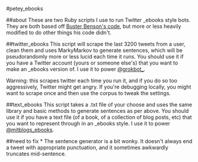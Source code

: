 #petey_ebooks

##about
These are two Ruby scripts I use to run Twitter _ebooks style bots. They are both based off [Buster Benson's code](https://gist.github.com/busterbenson/6695350), but more or less heavily modified to do other things his code didn't. 

##twitter_ebooks
This script will scrape the last 3200 tweets from a user, clean them and uses MarkyMarkov to generate sentences, which will be pseudorandomly more or less lucid each time it runs. You should use it if you have a Twitter account (yours or someone else's) that you want to make an _ebooks version of. I use it to power [@grokbot_](http://twitter.com/grokbot_). 

Warning: this scrapes twitter each time you run it, and if you do so too aggressively, Twitter might get angry. If you're debugging locally, you might want to scrape once and then use the corpus to tweak the settings. 

##text_ebooks
This script takes a .txt file of your choose and uses the same library and basic methods to generate sentences as per above. You should use it if you have a text file (of a book, of a collection of blog posts, etc) that you want to represent through in an _ebooks style. I use it to power [@mitblogs_ebooks](http://twitter.com/mitblogs_ebooks).

##need to fix
	* The sentence generator is a bit wonky. It doesn't always end a tweet with appropriate punctuation, and it sometimes awkwardly truncates mid-sentence. 